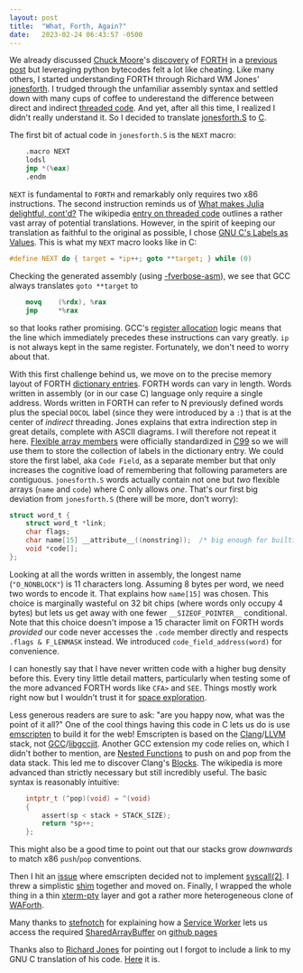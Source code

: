```yaml
---
layout: post
title:  "What, Forth, Again?"
date:   2023-02-24 06:43:57 -0500
---
```


We already discussed [Chuck Moore](https://en.wikipedia.org/wiki/Charles_H._Moore)'s 
[discovery](https://news.ycombinator.com/item?id=18227631) of [FORTH](https://colorforth.github.io/HOPL.html)
in a [previous post](/2022/05/28/what-is-forth.html) but leveraging python bytecodes felt a lot like
cheating.  Like many others, I started understanding FORTH through Richard WM Jones'
[jonesforth](https://rwmj.wordpress.com/2010/08/07/jonesforth-git-repository/).  I trudged through
the unfamiliar assembly syntax and settled down with many cups of coffee to underestand the difference
between direct and indirect [threaded code](http://home.claranet.nl/users/mhx/Forth_Bell.pdf).  And yet, after
all this time, I realized I didn't really understand it.  So I decided to translate 
[jonesforth.S](http://home.claranet.nl/users/mhx/Forth_Bell.pdf) to 
[C](https://en.wikipedia.org/wiki/C_(programming_language)).

The first bit of actual code in `jonesforth.S` is the `NEXT` macro:
```nasm
	.macro NEXT
	lodsl
	jmp *(%eax)
	.endm
```
`NEXT` is fundamental to `FORTH` and remarkably only requires two x86 instructions.  The second instruction
reminds us of [What makes Julia delightful, cont'd?](/2022/05/26/what-makes-julia-delightful.html)  The
wikipedia [entry on threaded code](https://en.wikipedia.org/wiki/Threaded_code) outlines a rather vast array
of potential translations.  However, in the spirit of keeping our translation as faithful to the original as
possible, I chose [GNU C's Labels as Values](https://gcc.gnu.org/onlinedocs/gcc/Labels-as-Values.html). This
is what my `NEXT` macro looks like in C:
```c
#define NEXT do { target = *ip++; goto **target; } while (0)
```
Checking the generated assembly (using [-fverbose-asm](https://renenyffenegger.ch/notes/development/languages/C-C-plus-plus/GCC/options/f/verbose-asm)),
we see that GCC always translates `goto **target` to
```nasm
    movq    (%rdx), %rax
    jmp     *%rax
```
so that looks rather promising.  GCC's [register allocation](https://gcc.gnu.org/wiki/RegisterAllocation) logic
means that the line which immediately precedes these instructions can vary greatly.  `ip` is not always kept in
the same register.  Fortunately, we don't need to worry about that.

With this first challenge behind us, we move on to the precise memory layout of FORTH 
[dictionary entries](https://en.wikipedia.org/wiki/Forth_(programming_language)#Dictionary_entry).  FORTH words
can vary in length.  Words written in assembly (or in our case C) language only require a single address.  Words
written in FORTH can refer to N previously defined words plus the special `DOCOL` label (since they were
introduced by a `:`) that is at the center of _indirect_ threading.  Jones explains that extra indirection step
in great details, complete with ASCII diagrams.  I will therefore not repeat it here.
[Flexible array members](https://en.wikipedia.org/wiki/Flexible_array_member) were officially standardized
in [C99](https://en.wikipedia.org/wiki/C99) so we will use them to store the collection of labels in the dictionary
entry.  We could store the first label, aka `Code Field`, as a separate member but that only increases the
cognitive load of remembering that following parameters are contiguous.  `jonesforth.S` words actually contain
not one but _two_ flexible arrays (`name` and `code`) where C only allows _one_.  That's our first big deviation
from `jonesforth.S` (there will be more, don't worry):
```c
struct word_t {
    struct word_t *link;
    char flags;
    char name[15] __attribute__((nonstring));  /* big enough for builtins, forth words might overflow  */
    void *code[];
};
```
Looking at all the words written in assembly, the longest name (`"O_NONBLOCK"`) is 11 characters long.  Assuming
8 bytes per word, we need two words to encode it.  That explains how `name[15]` was chosen.  This choice is marginally wasteful
on 32 bit chips (where words only occupy 4 bytes) but lets us get away with one fewer `__SIZEOF_POINTER__` conditional.
Note that this choice doesn't impose a 15 character limit on FORTH words _provided_ our code never accesses the `.code`
member directly and respects `.flags & F_LENMASK` instead.  We introduced `code_field_address(word)` for convenience.

I can honestly say that I have never written code with a higher bug density before this.  Every tiny little detail
matters, particularly when testing some of the more advanced FORTH words like `CFA>` and `SEE`.  Things mostly work
right now but I wouldn't trust it for [space exploration](https://groups.google.com/g/alt.folklore.science/c/gRF-EyF-1rM).

Less generous readers are sure to ask: "are you happy now, what was the point of it all?"  One of the cool things
having this code in C lets us do is use [emscripten](https://emscripten.org/) to build it for the web!  Emscripten is
based on the [Clang](https://clang.llvm.org/)/[LLVM](https://llvm.org/) stack,
not [GCC](https://gcc.gnu.org/)/[libgccjit](https://gcc.gnu.org/wiki/JIT).  Another GCC extension my code relies on,
which I didn't bother to mention, are [Nested Functions](https://gcc.gnu.org/onlinedocs/gcc/Nested-Functions.html) to
push on and pop from the data stack.  This led me to discover Clang's [Blocks](https://en.wikipedia.org/wiki/Blocks_(C_language_extension)).
The wikipedia is more advanced than strictly necessary but still incredibly useful.  The basic syntax is reasonably intuitive:
```c
    intptr_t (^pop)(void) = ^(void)
    {
        assert(sp < stack + STACK_SIZE);
        return *sp++;
    };
```
This might also be a good time to point out that our stacks grow _downwards_ to match x86 `push`/`pop` conventions.

Then I hit an [issue](https://github.com/emscripten-core/emscripten/issues/6708) where emscripten decided not to
implement [syscall(2)](https://man7.org/linux/man-pages/man2/syscall.2.html).  I threw a simplistic
[shim](https://en.wikipedia.org/wiki/Shim_(computing)) together and moved on.  Finally, I wrapped the whole thing
in a thin [xterm-pty](https://xterm-pty.netlify.app/) layer and got a rather more heterogeneous clone of
[WAForth](https://el-tramo.be/blog/waforth/).  

Many thanks to [stefnotch](https://github.com/stefnotch) for
explaining how a [Service Worker](https://developer.mozilla.org/en-US/docs/Web/API/Service_Worker_API) lets us
access the required [SharedArrayBuffer](https://developer.mozilla.org/en-US/docs/Web/JavaScript/Reference/Global_Objects/SharedArrayBuffer)
on [github pages](https://stefnotch.github.io/web/COOP%20and%20COEP%20Service%20Worker/)

Thanks also to [Richard Jones](https://rwmj.wordpress.com/) for pointing out I forgot to include a link to my
GNU C translation of his code.  [Here](https://github.com/jburgy/blog/blob/master/fun/4th.c) it is.

<div id="terminal"></div>
<script src="https://cdn.jsdelivr.net/npm/xterm@4.17.0/lib/xterm.min.js"></script>
<script src="https://cdn.jsdelivr.net/npm/xterm-pty@0.9.4/index.js"></script>
<script>
    const xterm = new Terminal();
    xterm.open(document.getElementById("terminal"));

    const { master, slave } = openpty();
    xterm.loadAddon(master);

    const worker = new Worker("/assets/js/4th.worker.js");
    const server = new TtyServer(slave);

    fetch("https://raw.githubusercontent.com/nornagon/jonesforth/master/jonesforth.f")
        .then((response) => response.arrayBuffer())
        .then((buffer) => {
            server.toWorkerBuf.push(...new Uint8Array(buffer));
            server.start(worker);
        });
</script>
